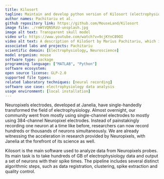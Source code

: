 ```yaml
---
title: Kilosort
tagline: Maintain and develop python version of Kilosort (electrophysiology data).
author names: Pachitariu et al.
github repository link: https://github.com/MouseLand/Kilosort
image file: ./rmWtVQN5RzU-unsplash.jpg
image alt text: Transparent skull model
video url: https://www.youtube.com/watch?v=9cjKYnC89OI
video alt text: A description of KiloSort by Marius Pachitariu, which is supported by the Open Science Software Initiative.
associated labs and projects: Pachitariu
scientific domain: [Electrophysiology, Neuroscience]
model organism: mouse
software type: package
programming language: ["MATLAB", "Python"]
software ecosystem:
open source license: GLP-2.0
supported file types:
related laboratory techniques: [neural recording]
software use case: electrophysiology data analysis
usage environment: [local installation]
---
```


Neuropixels electrodes, developed at Janelia, have single-handedly transformed the field of electrophysiology. Almost overnight, our community went from mostly using single-channel electrodes to mostly using 384-channel Neuropixel electrodes. Instead of painstakingly recording one neuron at a time like before, researchers can now record hundreds or thousands of neurons simultaneously. We are already witnessing the acceleration in research provided by Neuropixels, with Janelia at the forefront of its science as well.

Kilosort is the main software used to analyze data from Neuropixels probes. Its
main task is to take hundreds of GB of electrophysiology data and output a set of neurons with their spike times. The pipeline includes several distinct algorithmic steps, such as data registration, clustering, spike extraction and quality control.